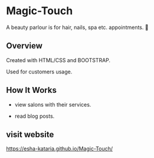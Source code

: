 # Magic-Touch
A beauty parlour is for hair, nails, spa etc. appointments. 💅

## Overview
Created with HTML/CSS and BOOTSTRAP.

Used for customers usage.

##  How It Works
* view salons with their services.

* read blog posts.

## visit website
https://esha-kataria.github.io/Magic-Touch/
